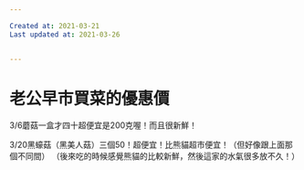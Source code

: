 ```yaml
---

Created at: 2021-03-21
Last updated at: 2021-03-26


---
```


# 老公早市買菜的優惠價


3/6蘑菇一盒才四十超便宜是200克喔！而且很新鮮！

3/20黑蠔菇（黑美人菇）三個50！超便宜！比熊貓超市便宜！（但好像跟上面那個不同間）
（後來吃的時候感覺熊貓的比較新鮮，然後這家的水氣很多放不久！）

